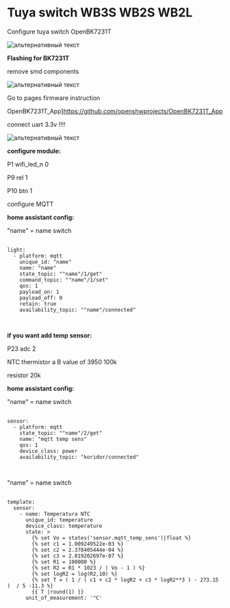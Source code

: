 # Tuya switch WB3S WB2S WB2L

<p>
Configure tuya switch OpenBK7231T
</p>
<img src="https://github.com/Alexxx113/Tuya-switch-WB3S-WB2S-WB2L/blob/main/IMG_20220716_015555.jpg" alt="альтернативный текст" />
<p></p>
<b>Flashing for BK7231T</b>

<p>remove smd components</p>
<img src="https://github.com/Alexxx113/Tuya-switch-WB3S-WB2S-WB2L/blob/main/firmware%20remowe.jpg" alt="альтернативный текст" />
<p></p>
<p>Go to pages firmware instruction</p>


<a name="идентификатор">OpenBK7231T_App]https://github.com/openshwprojects/OpenBK7231T_App</a>

<p></p>
<p>connect uart 3.3v !!!!</p>
<img src="https://github.com/Alexxx113/Tuya-switch-WB3S-WB2S-WB2L/blob/main/firmware uart contacts.jpg" alt="альтернативный текст" />

<p></p>
<b>configure module:</b>
<p></p>
<p>P1 wifi_led_n 0</p>
<p>P9 rel 1</p>
<p>P10 btn 1</p>

<p>configure MQTT</p>

<b>home assistant config:</b>
<p>"name" = name switch</p>

<div class="snippet-clipboard-content notranslate position-relative overflow-auto" data-snippet-clipboard-copy-content="">
  <pre class="notranslate">
  <code>
light:
  - platform: mqtt
    unique_id: "name"
    name: "name"
    state_topic: ""name"/1/get"
    command_topic: ""name"/1/set"
    qos: 1
    payload_on: 1
    payload_off: 0
    retain: true
    availability_topic: ""name"/connected"
  </code>
  </pre>
</div>




<b>if you want add temp sensor:</b>
<p>P23 adc 2</p>
<p>NTC thermistor a B value of 3950 100k</p>
<p>resistor 20k</p>

<b>home assistant config:</b>
<p>"name" = name switch</p>
<div class="snippet-clipboard-content notranslate position-relative overflow-auto" data-snippet-clipboard-copy-content="">
  <pre class="notranslate">
  <code>  
sensor:
  - platform: mqtt
    state_topic: ""name"/2/get"
    name: "mqtt temp sens"
    qos: 1
    device_class: power
    availability_topic: "koridor/connected"
  </code>
  </pre>
</div
  <p>"name" = name switch</p>
<div class="snippet-clipboard-content notranslate position-relative overflow-auto" data-snippet-clipboard-copy-content="">
  <pre class="notranslate">
  <code>
template:
  sensor:
    - name: Temperatura NTC
      unique_id: temperature
      device_class: temperature
      state: >
        {% set Vo = states('sensor.mqtt_temp_sens')|float %}
        {% set c1 = 1.009249522e-03 %}
        {% set c2 = 2.378405444e-04 %}
        {% set c3 = 2.019202697e-07 %}
        {% set R1 = 100000 %}
        {% set R2 = R1 * 1023 / ( Vo - 1 ) %}
        {% set logR2 = log(R2,10) %}
        {% set T = ( 1 / ( c1 + c2 * logR2 + c3 * logR2**3 ) - 273.15 )  / 5 -11.3 %}
        {{ T |round(1) }}
      unit_of_measurement: '°C'
  </code>
  </pre>
</div>
